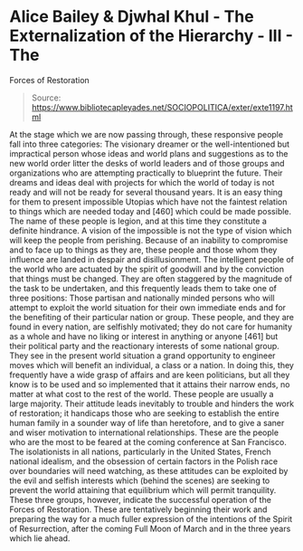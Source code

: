 # Alice Bailey & Djwhal Khul - The Externalization of the Hierarchy - III - The
Forces of Restoration

> Source: https://www.bibliotecapleyades.net/SOCIOPOLITICA/exter/exte1197.html

At the stage which we are now passing through, these responsive people fall into three categories:
The visionary dreamer or the well-intentioned but impractical person whose ideas and world plans and suggestions as to the new world order litter the desks of world leaders and of those groups and organizations who are attempting practically to blueprint the future. Their dreams and ideas deal with projects for which the world of today is not ready and will not be ready for several thousand years. It is an easy thing for them to present impossible Utopias which have not the faintest relation to things which are needed today and [460] which could be made possible. The name of these people is legion, and at this time they constitute a definite hindrance. A vision of the impossible is not the type of vision which will keep the people from perishing. Because of an inability to compromise and to face up to things as they are, these people and those whom they influence are landed in despair and disillusionment.
The intelligent people of the world who are actuated by the spirit of goodwill and by the conviction that things must be changed. They are often staggered by the magnitude of the task to be undertaken, and this frequently leads them to take one of three positions:
Those partisan and nationally minded persons who will attempt to exploit the world situation for their own immediate ends and for the benefiting of their particular nation or group. These people, and they are found in every nation, are selfishly motivated; they do not care for humanity as a whole and have no liking or interest in anything or anyone [461] but their political party and the reactionary interests of some national group. They see in the present world situation a grand opportunity to engineer moves which will benefit an individual, a class or a nation. In doing this, they frequently have a wide grasp of affairs and are keen politicians, but all they know is to be used and so implemented that it attains their narrow ends, no matter at what cost to the rest of the world. These people are usually a large majority. Their attitude leads inevitably to trouble and hinders the work of restoration; it handicaps those who are seeking to establish the entire human family in a sounder way of life than heretofore, and to give a saner and wiser motivation to international relationships. These are the people who are the most to be feared at the coming conference at San Francisco. The isolationists in all nations, particularly in the United States, French national idealism, and the obsession of certain factors in the Polish race over boundaries will need watching, as these attitudes can be exploited by the evil and selfish interests which (behind the scenes) are seeking to prevent the world attaining that equilibrium which will permit tranquility. These three groups, however, indicate the successful operation of the Forces of Restoration. These are tentatively beginning their work and preparing the way for a much fuller expression of the intentions of the Spirit of Resurrection, after the coming Full Moon of March and in the three years which lie ahead.
